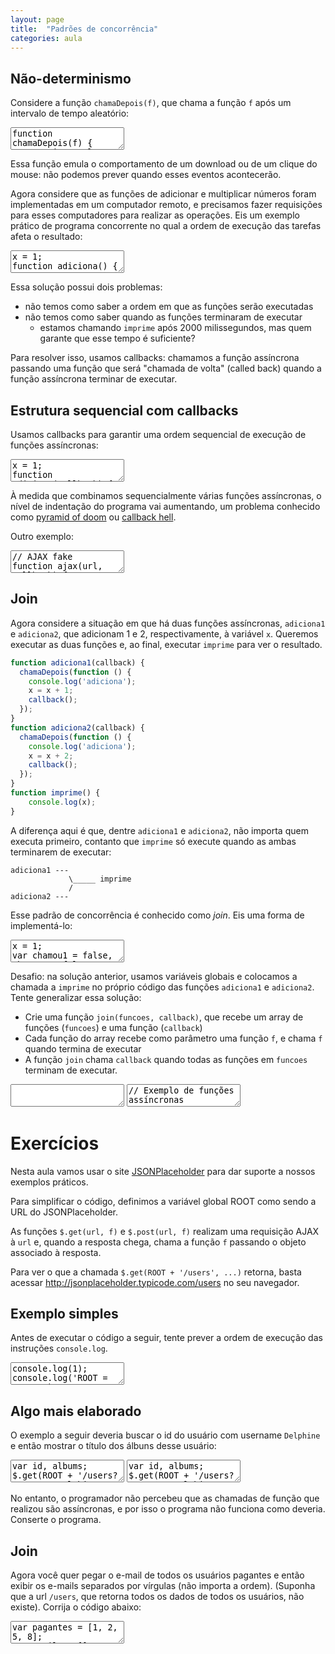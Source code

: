 ```yaml
---
layout: page
title:  "Padrões de concorrência"
categories: aula
---
```


## Não-determinismo

Considere a função `chamaDepois(f)`, que chama a função `f` após um intervalo de tempo aleatório:

<textarea class="code">
function chamaDepois(f) {
    var interval = Math.random() * 1500;
    setTimeout(f, interval);
}
</textarea>

<script type="text/javascript">
function chamaDepois(f) {
    var interval = Math.random() * 1500;
    setTimeout(f, interval);
}
</script>

Essa função emula o comportamento de um download ou de um clique do mouse: não podemos prever quando esses eventos acontecerão.

Agora considere que as funções de adicionar e multiplicar números foram implementadas em um computador remoto, e precisamos fazer requisições para esses computadores para realizar as operações. Eis um exemplo prático de programa concorrente no qual a ordem de execução das tarefas afeta o resultado:

<textarea class="code">
x = 1;
function adiciona() {
  chamaDepois(function () {
    console.log('adiciona');
    x = x + 1;
  });
}
function multiplica() {
  chamaDepois(function () {
    console.log('multiplica');
    x = x * 2;
  });
}
function imprime() {
  console.log(x);
}
adiciona();
multiplica();
setTimeout(imprime, 2000);
</textarea>

Essa solução possui dois problemas:

- não temos como saber a ordem em que as funções serão executadas
- não temos como saber quando as funções terminaram de executar
  - estamos chamando `imprime` após 2000 milissegundos, mas quem garante que esse tempo é suficiente?

Para resolver isso, usamos callbacks: chamamos a função assíncrona passando uma função que será "chamada de volta" (called back) quando a função assíncrona terminar de executar.

## Estrutura sequencial com callbacks

Usamos callbacks para garantir uma ordem sequencial de execução de funções assíncronas:


<textarea class="code">
x = 1;
function adiciona(callback) {
  chamaDepois(function () {
    console.log('adiciona');
    x = x + 1;
    callback();
  });
}
function multiplica(callback) {
  chamaDepois(function () {
    console.log('multiplica');
    x = x * 2;
    callback();
  });
}
function imprime() {
    console.log(x);
}
console.log('a');
adiciona(function () {
  console.log('b');
  multiplica(function () {
    console.log('c');
    imprime();
    console.log('d');
  });
  console.log('e');
});
console.log('f');
</textarea>

À medida que combinamos sequencialmente várias funções assíncronas, o nível de indentação do programa vai aumentando, um problema conhecido como [pyramid of doom](https://en.wikipedia.org/wiki/Pyramid_of_doom_(programming)) ou [callback hell](http://callbackhell.com/).

Outro exemplo:

<textarea class="code">
// AJAX fake
function ajax(url, callback) {
    var intervalo = Math.random() * 1500;
    setTimeout(callback, intervalo);
}

console.log(1);
ajax('http://imagem.com/', function (img) {
    console.log(2);
    ajax('http://processa-imagem', function (img) {
        console.log(3);
        console.log('exibindo a imagem...');
        console.log(4);
    });
    console.log(5);
});
console.log(6);
</textarea>

## Join

Agora considere a situação em que há duas funções assíncronas, `adiciona1` e `adiciona2`, que adicionam 1 e 2, respectivamente, à variável `x`. Queremos executar as duas funções e, ao final, executar `imprime` para ver o resultado.

```javascript
function adiciona1(callback) {
  chamaDepois(function () {
    console.log('adiciona');
    x = x + 1;
    callback();
  });
}
function adiciona2(callback) {
  chamaDepois(function () {
    console.log('adiciona');
    x = x + 2;
    callback();
  });
}
function imprime() {
    console.log(x);
}
```

A diferença aqui é que, dentre `adiciona1` e `adiciona2`, não importa quem executa primeiro, contanto que `imprime` só execute quando as ambas terminarem de executar:

```
adiciona1 ---
             \_____ imprime
             /
adiciona2 ---
```

Esse padrão de concorrência é conhecido como *join*. Eis uma forma de implementá-lo:

<textarea class="code">
x = 1;
var chamou1 = false, chamou2 = false;
function adiciona1() {
  chamaDepois(function () {
    console.log('adiciona1');
    chamou1 = true;
    x = x + 1;
    if (chamou1 && chamou2) {
        imprime();
    }
  });
}
function adiciona2() {
  chamaDepois(function () {
    console.log('adiciona2');
    chamou2 = true;
    x = x + 2;
    if (chamou1 && chamou2) {
      imprime();
    }  
  });
}
function imprime() {
    console.log(x);
}
adiciona1();
adiciona2();
</textarea>

Desafio: na solução anterior, usamos variáveis globais e colocamos a chamada a `imprime` no próprio código das funções `adiciona1` e `adiciona2`. Tente generalizar essa solução:

- Crie uma função `join(funcoes, callback)`, que recebe um array de funções (`funcoes`) e uma função (`callback`)
- Cada função do array recebe como parâmetro uma função `f`, e chama `f` quando termina de executar
- A função `join` chama `callback` quando todas as funções em `funcoes` terminam de executar.

<textarea class="code">
</textarea>

<textarea class="answer">
// Exemplo de funções assíncronas

x = 1;
function adiciona1(callback) {
  chamaDepois(function () {
    x = x + 1;
    callback();
  });
}
function adiciona2(callback) {
  chamaDepois(function () {
    x = x + 2;
    callback();
  });
}

///////////////

function join(funcoes, callback) {
  var i, funcao;
  var n = funcoes.length;
  var contador = 0;
  
  function concluiFuncao() {
    contador++;
    if (contador == n) {
      callback();
    }
  }
  
  for (i = 0; i < n; i++) {
    funcao = funcoes[i];
    funcao(concluiFuncao);
  }
}

join([adiciona1, adiciona2], () => { console.log(x) });
</textarea>

# Exercícios

Nesta aula vamos usar o site [JSONPlaceholder](http://jsonplaceholder.typicode.com/) para dar suporte a nossos exemplos práticos.

Para simplificar o código, definimos a variável global ROOT como sendo a URL do JSONPlaceholder.

<script type="text/javascript">
    ROOT = 'http://jsonplaceholder.typicode.com';
</script>

As funções `$.get(url, f)` e `$.post(url, f)` realizam uma requisição AJAX à `url` e, quando a resposta chega, chama a função `f` passando o objeto associado à resposta.

Para ver o que a chamada `$.get(ROOT + '/users', ...)` retorna, basta acessar <http://jsonplaceholder.typicode.com/users> no seu navegador.

## Exemplo simples

Antes de executar o código a seguir, tente prever a ordem de execução das instruções `console.log`.

<textarea class="code">
console.log(1);
console.log('ROOT = ', ROOT);
$.get(ROOT + '/users', function (data) {
  console.log(data.map(u => u.name));
});
console.log(2);
</textarea>

## Algo mais elaborado

O exemplo a seguir deveria buscar o id do usuário com username `Delphine` e então mostrar o título dos álbuns desse usuário:

  <textarea class="code">
var id, albums;
$.get(ROOT + '/users?username=Delphine', function (data) {
  id = data[0].id;
});
$.get(ROOT + '/albums?userId=' + id, function (data) {
  albums = data.map(a => a.title);
});
console.log(albums);
</textarea>

<textarea class="code">
var id, albums;
$.get(ROOT + '/users?username=Delphine', function (data) {
  id = data[0].id;
  $.get(ROOT + '/albums?userId=' + id, function (data) {
    albums = data.map(a => a.title);
    console.log(albums);
  });
});
</textarea>

No entanto, o programador não percebeu que as chamadas de função que realizou são assíncronas, e por isso o programa não funciona como deveria. Conserte o programa.

## Join

Agora você quer pegar o e-mail de todos os usuários pagantes e então exibir os e-mails separados por vírgulas (não importa a ordem). (Suponha que a url `/users`, que retorna todos os dados de todos os usuários, não existe). Corrija o código abaixo:

<textarea class="code">
var pagantes = [1, 2, 5, 8];
var emails = [];
function recebeResultado(user) {
  emails.push(user.email);
}
function imprimeResultado() {
  console.log('Emails: ' + emails.join(',') + '.');
}
pagantes.forEach(function (idx, userId) {
  $.get(ROOT + '/users/' + userId, recebeResultado);
});
imprimeResultado();
</textarea>


<!-- 
// Sequencial
function executaOnline(f) {
  var interval = Math.random() * 1500;
  return new Promise((resolve) => {
    setTimeout(() => resolve(f()), interval)
  });
}

async function adiciona(x, y) {
  var ret = await executaOnline(() => x + y);
  console.log('parcial:', ret);
  return ret;
}


async function computa() {
  var x = 1;
  console.log('inicial:', x);
  
  x = await adiciona(x, 1);
  x = await adiciona(x, 2);

  return x;
}

computa().then(ret => console.log('final:', ret));



// join

function executaOnline(f) {
  var interval = Math.random() * 1500;
  return new Promise((resolve) => {
    setTimeout(() => resolve(f()), interval)
  });
}

contador = 0

async function incrementaContador(x) {
  return executaOnline(() => {
    contador += x;
    console.log('incrementa', x);
  });
}


async function computa() {
  console.log('inicial:', contador);

  await Promise.all([
    incrementaContador(1),
    incrementaContador(2)]);

  console.log('final:', contador)
  return x;
}

computa().then(ret => console.log('final:', ret));

 -->